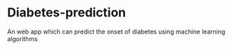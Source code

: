 # Diabetes-prediction
An web app which can predict the onset of diabetes using machine learning algorithms
